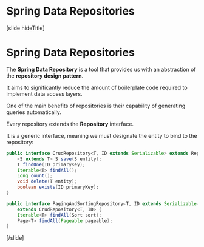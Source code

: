 # Spring Data Repositories

[slide hideTitle]

# Spring Data Repositories

The **Spring Data Repository** is a tool that provides us with an abstraction of the **repository design pattern**.

It aims to significantly reduce the amount of boilerplate code required to implement data access layers.

One of the main benefits of repositories is their capability of generating queries automatically.

Every repository extends the **Repository** interface. 

It is a generic interface, meaning we must designate the entity to bind to the repository:

```java
public interface CrudRepository<T, ID extends Serializable> extends Repository<T, ID> {
    <S extends T> S save(S entity);
    T findOne(ID primaryKey);
    Iterable<T> findAll();
    Long count();
    void delete(T entity);
    boolean exists(ID primaryKey);
}

public interface PagingAndSortingRepository<T, ID extends Serializable> 
    extends CrudRepository<T, ID> {
    Iterable<T> findAll(Sort sort);
    Page<T> findAll(Pageable pageable);
}
```

[/slide]

